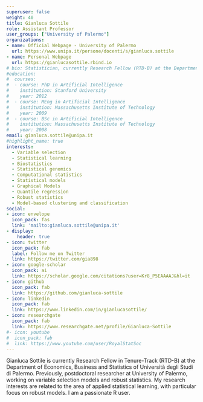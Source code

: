 ```yaml
---
superuser: false
weight: 40
title: Gianluca Sottile
role: Assistant Professor
user_groups: ["University of Palermo"]
organizations:
- name: Official Webpage - University of Palermo
  url: https://www.unipa.it/persone/docenti/s/gianluca.sottile
- name: Personal Webpage
  url: https://gianlucasottile.rbind.io
# bio: Statistician, currently Research Fellow (RTD-B) at the Department of Economics, Business and Statistics of Università degli Studi di Palermo. Previously, postdoctoral researcher at University of Palermo, working on variable selection models and robust statistics. My research interests are related to the area of applied statistical learning, with particular focus on robust models. I am a passionate R user.
#education:
#  courses:
#  - course: PhD in Artificial Intelligence
#    institution: Stanford University
#    year: 2012
#  - course: MEng in Artificial Intelligence
#    institution: Massachusetts Institute of Technology
#    year: 2009
#  - course: BSc in Artificial Intelligence
#    institution: Massachusetts Institute of Technology
#    year: 2008
email: gianluca.sottile@unipa.it
#highlight_name: true
interests:
  - Variable selection
  - Statistical learning
  - Biostatistics
  - Statistical genomics
  - Computational statistics
  - Statistical models
  - Graphical Models
  - Quantile regression
  - Robust statistics
  - Model-based clustering and classification
social:
- icon: envelope
  icon_pack: fas
  link: 'mailto:gianluca.sottile@unipa.it'
- display:
    header: true
- icon: twitter
  icon_pack: fab
  label: Follow me on Twitter
  link: https://twitter.com/gia898
- icon: google-scholar
  icon_pack: ai
  link: https://scholar.google.com/citations?user=Kr8_P5EAAAAJ&hl=it
- icon: github
  icon_pack: fab
  link: https://github.com/gianluca-sottile
- icon: linkedin
  icon_pack: fab
  link: https://www.linkedin.com/in/gianlucasottile/
- icon: researchgate
  icon_pack: fab
  link: https://www.researchgate.net/profile/Gianluca-Sottile
#- icon: youtube
#  icon_pack: fab
#  link: https://www.youtube.com/user/RoyalStatSoc
---
```


Gianluca Sottile is currently Research Fellow in Tenure-Track (RTD-B) at the Department of Economics, Business and Statistics of Università degli Studi di Palermo. Previously, postdoctoral researcher at University of Palermo, working on variable selection models and robust statistics. My research interests are related to the area of applied statistical learning, with particular focus on robust models. I am a passionate R user.


